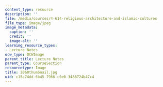 ```yaml
---
content_type: resource
description: ''
file: /media/courses/4-614-religious-architecture-and-islamic-cultures-fall-2002/c15c74dd6b457966c0e03486724b47c4_2060thumbnail.jpg
file_type: image/jpeg
image_metadata:
  caption: ''
  credit: ''
  image-alt: ''
learning_resource_types:
- Lecture Notes
ocw_type: OCWImage
parent_title: Lecture Notes
parent_type: CourseSection
resourcetype: Image
title: 2060thumbnail.jpg
uid: c15c74dd-6b45-7966-c0e0-3486724b47c4
---
```

